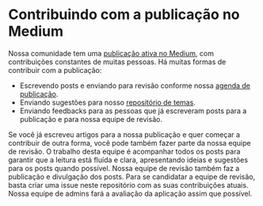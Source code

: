 # Contribuindo com a publicação no Medium
Nossa comunidade tem uma [publicação ativa no Medium](medium.com/android-dev-br/), com contribuições constantes de muitas pessoas. Há muitas formas de contribuir com a publicação:

- Escrevendo posts e enviando para revisão conforme nossa [agenda de publicação](https://github.com/androiddevbr/agenda-medium).
- Enviando sugestões para nosso [repositório de temas](https://github.com/androiddevbr/sugestoes-temas).
- Enviando feedbacks para as pessoas que já escreveram posts para a publicação e para nossa equipe de revisão.

Se você já escreveu  artigos para a nossa publicação e quer começar a contribuir de outra forma, você pode também fazer parte da nossa equipe de revisão. O trabalho desta equipe é acompanhar todos os posts para garantir que a leitura está fluída e clara, apresentando ideias e sugestões para os posts quando possível. Nossa equipe de revisão também faz a publicação e divulgação dos posts.
Para se candidatar a equipe de revisão, basta criar uma issue neste repositório com as suas contribuições atuais. Nossa equipe de admins fará a avaliação da aplicação assim que possível.
